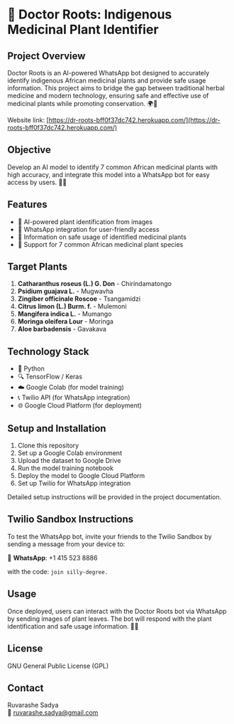 # 🌿 Doctor Roots: Indigenous Medicinal Plant Identifier

## Project Overview

Doctor Roots is an AI-powered WhatsApp bot designed to accurately identify indigenous African medicinal plants and provide safe usage information. This project aims to bridge the gap between traditional herbal medicine and modern technology, ensuring safe and effective use of medicinal plants while promoting conservation. 🌍💚

Website link: [https://dr-roots-bff0f37dc742.herokuapp.com/](https://dr-roots-bff0f37dc742.herokuapp.com/)

## Objective

Develop an AI model to identify 7 common African medicinal plants with high accuracy, and integrate this model into a WhatsApp bot for easy access by users. 🤖📲

## Features

- 🌿 AI-powered plant identification from images
- 📱 WhatsApp integration for user-friendly access
- 📝 Information on safe usage of identified medicinal plants
- 🌱 Support for 7 common African medicinal plant species

## Target Plants

1. **Catharanthus roseus (L.) G. Don** - Chirindamatongo
2. **Psidium guajava L.** - Mugwavha
3. **Zingiber officinale Roscoe** - Tsangamidzi
4. **Citrus limon (L.) Burm. f.** - Mulemoni
5. **Mangifera indica L.** - Mumango
6. **Moringa oleifera Lour** - Moringa
7. **Aloe barbadensis** - Gavakava

## Technology Stack

- 🐍 Python
- 🔍 TensorFlow / Keras
- ☁️ Google Colab (for model training)
- 📞 Twilio API (for WhatsApp integration)
- 🌐 Google Cloud Platform (for deployment)

## Setup and Installation

1. Clone this repository
2. Set up a Google Colab environment
3. Upload the dataset to Google Drive
4. Run the model training notebook
5. Deploy the model to Google Cloud Platform
6. Set up Twilio for WhatsApp integration

Detailed setup instructions will be provided in the project documentation.

## Twilio Sandbox Instructions

To test the WhatsApp bot, invite your friends to the Twilio Sandbox by sending a message from your device to: 

📱 **WhatsApp**: +1 415 523 8886

with the code: `join silly-degree.`

## Usage

Once deployed, users can interact with the Doctor Roots bot via WhatsApp by sending images of plant leaves. The bot will respond with the plant identification and safe usage information. 📸🌿

## License

GNU General Public License (GPL)

## Contact

Ruvarashe Sadya  
📧 [ruvarashe.sadya@gmail.com](mailto:ruvarashe.sadya@gmail.com)
